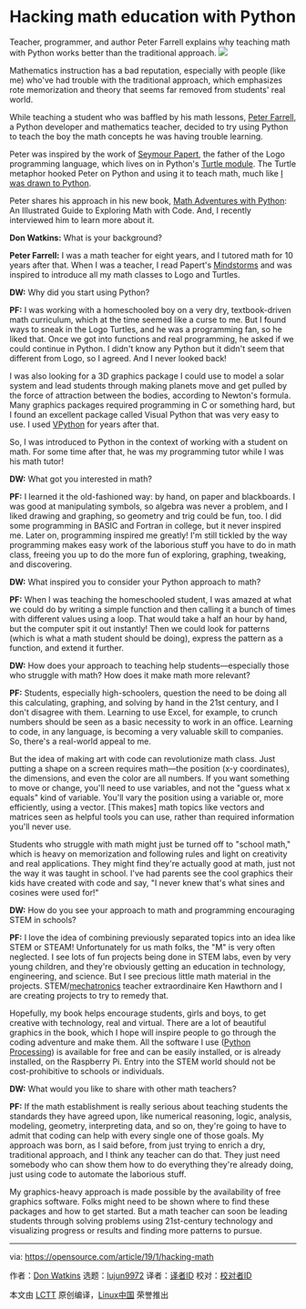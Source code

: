 [#]: collector: (lujun9972)
[#]: translator: ( )
[#]: reviewer: ( )
[#]: publisher: ( )
[#]: url: ( )
[#]: subject: (Hacking math education with Python)
[#]: via: (https://opensource.com/article/19/1/hacking-math)
[#]: author: (Don Watkins https://opensource.com/users/don-watkins)

Hacking math education with Python
======
Teacher, programmer, and author Peter Farrell explains why teaching math with Python works better than the traditional approach.
![](https://opensource.com/sites/default/files/styles/image-full-size/public/lead-images/getting_started_with_python.png?itok=MFEKm3gl)

Mathematics instruction has a bad reputation, especially with people (like me) who've had trouble with the traditional approach, which emphasizes rote memorization and theory that seems far removed from students' real world.

While teaching a student who was baffled by his math lessons, [Peter Farrell][1], a Python developer and mathematics teacher, decided to try using Python to teach the boy the math concepts he was having trouble learning.

Peter was inspired by the work of [Seymour Papert][2], the father of the Logo programming language, which lives on in Python's [Turtle module][3]. The Turtle metaphor hooked Peter on Python and using it to teach math, much like [I was drawn to Python][4].

Peter shares his approach in his new book, [Math Adventures with Python][5]: An Illustrated Guide to Exploring Math with Code. And, I recently interviewed him to learn more about it.

**Don Watkins:** What is your background?

**Peter Farrell:** I was a math teacher for eight years, and I tutored math for 10 years after that. When I was a teacher, I read Papert's [Mindstorms][6] and was inspired to introduce all my math classes to Logo and Turtles.

**DW:** Why did you start using Python?

**PF:** I was working with a homeschooled boy on a very dry, textbook-driven math curriculum, which at the time seemed like a curse to me. But I found ways to sneak in the Logo Turtles, and he was a programming fan, so he liked that. Once we got into functions and real programming, he asked if we could continue in Python. I didn't know any Python but it didn't seem that different from Logo, so I agreed. And I never looked back!

I was also looking for a 3D graphics package I could use to model a solar system and lead students through making planets move and get pulled by the force of attraction between the bodies, according to Newton's formula. Many graphics packages required programming in C or something hard, but I found an excellent package called Visual Python that was very easy to use. I used [VPython][7] for years after that.

So, I was introduced to Python in the context of working with a student on math. For some time after that, he was my programming tutor while I was his math tutor!

**DW:** What got you interested in math?

**PF:** I learned it the old-fashioned way: by hand, on paper and blackboards. I was good at manipulating symbols, so algebra was never a problem, and I liked drawing and graphing, so geometry and trig could be fun, too. I did some programming in BASIC and Fortran in college, but it never inspired me. Later on, programming inspired me greatly! I'm still tickled by the way programming makes easy work of the laborious stuff you have to do in math class, freeing you up to do the more fun of exploring, graphing, tweaking, and discovering.

**DW:** What inspired you to consider your Python approach to math?

**PF:** When I was teaching the homeschooled student, I was amazed at what we could do by writing a simple function and then calling it a bunch of times with different values using a loop. That would take a half an hour by hand, but the computer spit it out instantly! Then we could look for patterns (which is what a math student should be doing), express the pattern as a function, and extend it further.

**DW:** How does your approach to teaching help students—especially those who struggle with math? How does it make math more relevant?

**PF:** Students, especially high-schoolers, question the need to be doing all this calculating, graphing, and solving by hand in the 21st century, and I don't disagree with them. Learning to use Excel, for example, to crunch numbers should be seen as a basic necessity to work in an office. Learning to code, in any language, is becoming a very valuable skill to companies. So, there's a real-world appeal to me.

But the idea of making art with code can revolutionize math class. Just putting a shape on a screen requires math—the position (x-y coordinates), the dimensions, and even the color are all numbers. If you want something to move or change, you'll need to use variables, and not the "guess what x equals" kind of variable. You'll vary the position using a variable or, more efficiently, using a vector. [This makes] math topics like vectors and matrices seen as helpful tools you can use, rather than required information you'll never use.

Students who struggle with math might just be turned off to "school math," which is heavy on memorization and following rules and light on creativity and real applications. They might find they're actually good at math, just not the way it was taught in school. I've had parents see the cool graphics their kids have created with code and say, "I never knew that's what sines and cosines were used for!"

**DW:** How do you see your approach to math and programming encouraging STEM in schools?

**PF:** I love the idea of combining previously separated topics into an idea like STEM or STEAM! Unfortunately for us math folks, the "M" is very often neglected. I see lots of fun projects being done in STEM labs, even by very young children, and they're obviously getting an education in technology, engineering, and science. But I see precious little math material in the projects. STEM/[mechatronics][8] teacher extraordinaire Ken Hawthorn and I are creating projects to try to remedy that.

Hopefully, my book helps encourage students, girls and boys, to get creative with technology, real and virtual. There are a lot of beautiful graphics in the book, which I hope will inspire people to go through the coding adventure and make them. All the software I use ([Python Processing][9]) is available for free and can be easily installed, or is already installed, on the Raspberry Pi. Entry into the STEM world should not be cost-prohibitive to schools or individuals.

**DW:** What would you like to share with other math teachers?

**PF:** If the math establishment is really serious about teaching students the standards they have agreed upon, like numerical reasoning, logic, analysis, modeling, geometry, interpreting data, and so on, they're going to have to admit that coding can help with every single one of those goals. My approach was born, as I said before, from just trying to enrich a dry, traditional approach, and I think any teacher can do that. They just need somebody who can show them how to do everything they're already doing, just using code to automate the laborious stuff.

My graphics-heavy approach is made possible by the availability of free graphics software. Folks might need to be shown where to find these packages and how to get started. But a math teacher can soon be leading students through solving problems using 21st-century technology and visualizing progress or results and finding more patterns to pursue.

--------------------------------------------------------------------------------

via: https://opensource.com/article/19/1/hacking-math

作者：[Don Watkins][a]
选题：[lujun9972][b]
译者：[译者ID](https://github.com/译者ID)
校对：[校对者ID](https://github.com/校对者ID)

本文由 [LCTT](https://github.com/LCTT/TranslateProject) 原创编译，[Linux中国](https://linux.cn/) 荣誉推出

[a]: https://opensource.com/users/don-watkins
[b]: https://github.com/lujun9972
[1]: https://twitter.com/hackingmath
[2]: https://en.wikipedia.org/wiki/Seymour_Papert
[3]: https://en.wikipedia.org/wiki/Turtle_graphics
[4]: https://opensource.com/life/15/8/python-turtle-graphics
[5]: https://nostarch.com/mathadventures
[6]: https://en.wikipedia.org/wiki/Mindstorms_(book)
[7]: http://vpython.org/
[8]: https://en.wikipedia.org/wiki/Mechatronics
[9]: https://processing.org/
